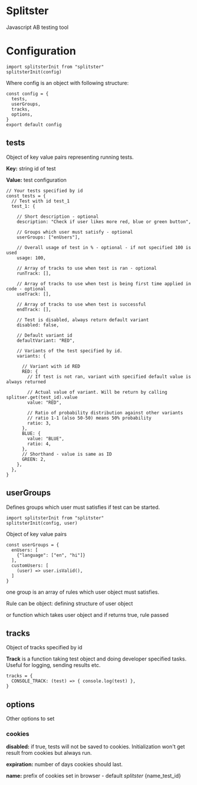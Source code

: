 # Splitster
Javascript AB testing tool

# Configuration
```ecmascript 6
import splitsterInit from "splitster"
splitsterInit(config)
```
Where config is an object with following structure:
```ecmascript 6
const config = {
  tests,
  userGroups,
  tracks,
  options,
}
export default config
```

## tests
Object of key value pairs representing running tests.

**Key:** string id of test

**Value:** test configuration
```ecmascript 6
// Your tests specified by id
const tests = {
  // Test with id test_1
  test_1: {

    // Short description - optional
    description: "Check if user likes more red, blue or green button",

    // Groups which user must satisfy - optional
    userGroups: ["enUsers"],

    // Overall usage of test in % - optional - if not specified 100 is used
    usage: 100,

    // Array of tracks to use when test is ran - optional
    runTrack: [],

    // Array of tracks to use when test is being first time applied in code - optional
    useTrack: [],

    // Array of tracks to use when test is successful
    endTrack: [],

    // Test is disabled, always return default variant
    disabled: false,

    // Default variant id
    defaultVariant: "RED",

    // Variants of the test specified by id.
    variants: {

      // Variant with id RED
      RED: {
        // If test is not ran, variant with specified default value is always returned

        // Actual value of variant. Will be return by calling splitser.get(test_id).value
        value: "RED",

        // Ratio of probability distribution against other variants
        // ratio 1-1 (also 50-50) means 50% probability
        ratio: 3,
      },
      BLUE: {
        value: "BLUE",
        ratio: 4,
      },
      // Shorthand - value is same as ID
      GREEN: 2,
    },
  },
}
```

## userGroups
Defines groups which user must satisfies if test can be started.
```ecmascript 6
import splitsterInit from "splitster"
splitsterInit(config, user)
```
Object of key value pairs
```ecmascript 6
const userGroups = {
  enUsers: [
    {"language": ["en", "hi"]}
  ],
  customUsers: [
    (user) => user.isValid(),
  ]
}
```
one group is an array of rules which user object must satisfies.

Rule can be object: defining structure of user object

or function which takes user object and if returns true, rule passed

## tracks
Object of tracks specified by id

**Track** is a function taking test object and doing developer specified tasks.
Useful for logging, sending results etc.
```ecmascript 6
tracks = {
  CONSOLE_TRACK: (test) => { console.log(test) },
}
```

## options
Other options to set

### cookies
**disabled:** if true, tests will not be saved to cookies.
Initialization won't get result from cookies but always run.

**expiration:** number of days cookies should last.

**name:** prefix of cookies set in browser - default *splitster*
{name_test_id}
